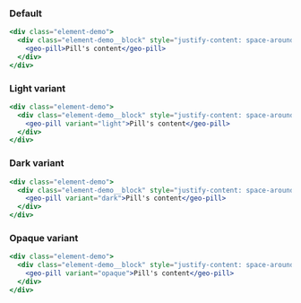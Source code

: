 ### Default

```jsx live
<div class="element-demo">
  <div class="element-demo__block" style="justify-content: space-around;">
    <geo-pill>Pill's content</geo-pill>
  </div>
</div>
```

### Light variant

```jsx live
<div class="element-demo">
  <div class="element-demo__block" style="justify-content: space-around;">
    <geo-pill variant="light">Pill's content</geo-pill>
  </div>
</div>
```

### Dark variant

```jsx live
<div class="element-demo">
  <div class="element-demo__block" style="justify-content: space-around;">
    <geo-pill variant="dark">Pill's content</geo-pill>
  </div>
</div>
```

### Opaque variant

```jsx live
<div class="element-demo">
  <div class="element-demo__block" style="justify-content: space-around;">
    <geo-pill variant="opaque">Pill's content</geo-pill>
  </div>
</div>
```
